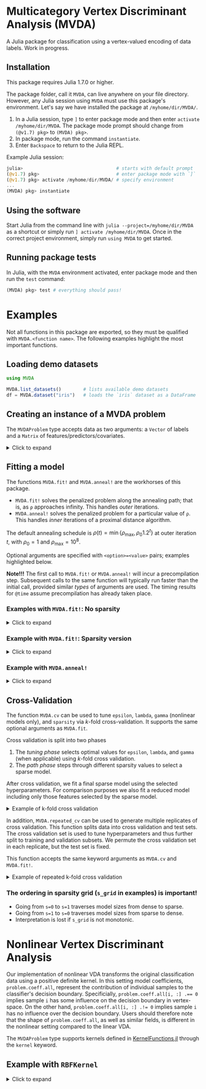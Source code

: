 # Multicategory Vertex Discriminant Analysis (MVDA)

A Julia package for classification using a vertex-valued encoding of data labels.
Work in progress.

## Installation

This package requires Julia 1.7.0 or higher.

The package folder, call it `MVDA`, can live anywhere on your file directory.
However, any Julia session using `MVDA` must use this package's environment.
Let's say we have installed the package at `/myhome/dir/MVDA/`.

1. In a Julia session, type `]` to enter package mode and then enter `activate /myhome/dir/MVDA`. The package mode prompt should change from `(@v1.7) pkg>` to `(MVDA) pkg>`.
2. In package mode, run the command `instantiate`.
3. Enter `Backspace` to return to the Julia REPL.

Example Julia session:

```julia
julia>                                  # starts with default prompt
(@v1.7) pkg>                            # enter package mode with `]`
(@v1.7) pkg> activate /myhome/dir/MVDA/ # specify environment
...
(MVDA) pkg> instantiate
```

## Using the software

Start Julia from the command line with `julia --project=/myhome/dir/MVDA` as a shortcut or simply run `] activate /myhome/dir/MVDA`.
Once in the correct project environment, simply run `using MVDA` to get started.

## Running package tests

In Julia, with the `MVDA` environment activated, enter package mode and then run the `test` command:

```julia
(MVDA) pkg> test # everything should pass!
```

# Examples 
Not all functions in this package are exported, so they must be qualified with `MVDA.<function name>`.
The following examples highlight the most important functions.

## Loading demo datasets

```julia
using MVDA

MVDA.list_datasets()        # lists available demo datasets
df = MVDA.dataset("iris")   # loads the `iris` dataset as a DataFrame
```

## Creating an instance of a MVDA problem

The `MVDAProblem` type accepts data as two arguments: a `Vector` of labels and a `Matrix` of features/predictors/covariates.

<details>
<summary>Click to expand</summary>

```julia
using MVDA

df = MVDA.dataset("iris")
L, X = Vector(df[!,1]), Matrix{Float64}(df[!,2:end]) # targets/labels are always on first column
problem = MVDAProblem(targets, X) # initialize; n samples, p features, c classes

n, p, c = MVDA.probdims(problem) # get dimensions
```

**Checking properties of a model object:**

```julia
problem.X               # n × p data/design matrix
problem.Y               # n × c-1 response embedded in vertex space

problem.intercept       # Boolean value indicating whether to estimate an intercept [default=true]
problem.kernel          # Object representing the choice of kernel [default=nothing]

problem.encoding        # object representing encoding of classes in vertex space
problem.encoding.vertex # list of vertices in the encoding
problem.label2vertex    # associative map: targets/labels to rows of Y

# the fields coeff, coeff_prev, proj, and grad have the subfields `slope` and `intercept`:

problem.coeff.slope     # p × c-1 coefficient matrix
problem.coeff.intercept # c-1 × 1 intercept in vertex space; only used if `intercept = true`

problem.coeff_prev      # same as problem.coeff, but used for Nesterov acceleration

problem.proj            # same as problem.coeff, but stores sparse projection

problem.grad            # same as problem.coeff, but stores gradient with respect to coefficients

# residuals are split into 2 fields: main, dist, and weighted

problem.res.loss        # n × c-1; used to store scaled residuals Y - X*B
problem.res.dist        # p × c-1; used to store residuals P(B) - B
```

</details>

## Fitting a model

The functions `MVDA.fit!` and `MVDA.anneal!` are the workhorses of this package.

* `MVDA.fit!` solves the penalized problem along the annealing path; that is, as `ρ` approaches infinity. This handles *outer* iterations.
* `MVDA.anneal!` solves the penalized problem for a particular value of `ρ`. This handles *inner* iterations of a proximal distance algorithm.

The default annealing schedule is $\rho(t) = \min\{\rho_{\max}, \rho_{0} 1.2^{t}\}$ at outer iteration $t$, with $\rho_{0} = 1$ and $\rho_{\max} = 10^{8}$.

Optional arguments are specified with `<option>=<value>` pairs; examples highlighted below.

**Note!!!** The first call to `MVDA.fit!` or `MVDA.anneal!` will incur a precompilation step.
Subsequent calls to the same function will typically run faster than the initial call, provided similar *types* of arguments are used.
The timing results for `@time` assume precompilation has already taken place.

### Examples with `MVDA.fit!`: No sparsity

<details>
<summary>Click to expand</summary>

```julia
using MVDA, Random

# create the problem instance
df = MVDA.dataset("iris")
L, X = Vector(df[!,1]), Matrix{Float64}(df[!,2:end])
problem = MVDAProblem(L, X, kernel=nothing, intercept=true)
n, p, c = MVDA.probdims(problem)

# fit VDA model using SVD-based variant; no sparsity

epsilon = MVDA.maximum_deadzone(problem)    # use maximum radius for non-overlapping deadzones
lambda = 1.0                                # regularization strength

((iters, result), final_rho) = @time MVDA.fit!(MMSVD(), problem, epsilon, lambda,
    maxiter=10^4,   # maximum number of inner iterations (affects convergence for ρ fixed)
    gtol=1e-3,      # control quality of solutions for fixed rho, i.e. |∇f(B)| < 1e-3
    nesterov=10,          # minimum number of steps to take WITHOUT Nesterov accel.
    callback=VerboseCallback(5),    # print convergence information every 5 iterations
)
```


**Output from `VerboseCallback`:** Iterations column indicates the current iteration.

```
iter 	rho     	risk    	loss    	objective	penalty     	|gradient|	distance
   0	0.000e+00	1.795e-02	8.975e-03	8.975e-03	0.000e+00	1.881e-01	0.000e+00
   5	0.000e+00	2.386e-03	1.881e-03	1.881e-03	5.506e-03	7.366e-02	0.000e+00
  10	0.000e+00	1.401e-03	1.578e-03	1.578e-03	7.023e-03	2.768e-02	0.000e+00
  15	0.000e+00	1.045e-03	1.524e-03	1.524e-03	8.011e-03	8.118e-03	0.000e+00
  20	0.000e+00	9.236e-04	1.518e-03	1.518e-03	8.447e-03	1.038e-03	0.000e+00
  0.000497 seconds (193 allocations: 34.953 KiB)
```

**Returned values:**

```
iters               # total number of iterations taken, inner + outer
result.risk         # empirical risk
result.loss         # regularized empirical risk
result.penalty      # Frobenius norm of coefficients, |B|²
result.objective    # 0.5 * (loss + ρ × dist(B,S)²)
result.distance     # distance penalty, dist(B,S)
result.gradient     # gradient norm, |∇f(B)| = |∇g(B∣B)|
```

**Checking accuracy and estimates:**

```
accuracy = MVDA.accuracy(problem, (L,X));
println("Training accuracy is ", accuracy*100, "%.") # should be >80%

problem.coeff.slope     # estimate of coefficients
problem.coeff.intercept # estimate of intercept
```

</details>

### Example with `MVDA.fit!`: Sparsity version

<details>
<summary>Click to expand</summary>

```julia
using MVDA, Random

# create the problem instance
df = MVDA.dataset("iris")
L, X = Vector(df[!,1]), Matrix{Float64}(df[!,2:end])
problem = MVDAProblem(L, X)
n, p, c = MVDA.probdims(problem)

# fit VDA model using SVD-based variant; sparsity=0.25
epsilon = MVDA.maximum_deadzone(problem)    # use maximum radius for non-overlapping deadzones
lambda = 1.0                                # regularization strength
sparsity = 0.25                             # drop 1 feature

((iters, result), final_rho) = @time MVDA.fit!(MMSVD(), problem, epsilon, lambda, sparsity,
    maxrhov=100,    # maximum number of outer iterations (ρ to try)
    maxiter=10^4,   # maximum number of inner iterations (affects convergence for ρ fixed)
    dtol=1e-6,      # control quality of distance squared, i.e. dist(B,S) < 1e-6
    rtol=1e-6,      # check progress made on distance squared on relative scale
    rho_init=1.0,   # initial value for rho
    rho_max=1e8,    # maximum value for rho
    gtol=1e-3,      # control quality of solutions for fixed rho, i.e. |∇f(B)| < 1e-3
    nesterov=10,    # minimum number of steps to take WITHOUT Nesterov accel.
    callback=VerboseCallback(5),    # print convergence information every 5 iterations
)
```

**Output from `VerboseCallback`:** Iterations column indicates the current iteration and rho reflects which outer iteration we are working on. Some values may be suppressed if, for example, a single iteration is taken to solve a subproblem on the annealing path.
Set `VerboseCallback(1)` to see the full history.

```
iter 	rho     	risk    	loss    	objective	penalty     |gradient|	distance
   0	1.000e+00	1.795e-02	8.975e-03	8.975e-03	0.000e+00	1.881e-01	0.000e+00
   5	1.000e+00	2.415e-03	1.911e-03	1.919e-03	5.625e-03	7.310e-02	7.972e-03
  10	1.000e+00	1.426e-03	1.600e-03	1.613e-03	7.096e-03	2.763e-02	1.023e-02
  15	1.000e+00	1.061e-03	1.541e-03	1.558e-03	8.080e-03	7.937e-03	1.164e-02
  20	1.000e+00	9.365e-04	1.533e-03	1.552e-03	8.516e-03	9.787e-04	1.227e-02
  0.002547 seconds (920 allocations: 52.188 KiB)
```

**Returned values:**

```
iters               # total number of iterations taken, inner + outer
result.risk         # empirical risk
result.loss         # regularized empirical risk
result.penalty      # Frobenius norm of coefficients, |B|²
result.objective    # 0.5 * (loss + ρ × dist(B,S)²)
result.distance     # distance penalty, dist(B,S)
result.gradient     # gradient norm, |∇f(B)| = |∇g(B∣B)|
```

**Checking accuracy and estimates:**

```
accuracy = MVDA.accuracy(problem, (L,X));
println("Training accuracy is ", accuracy*100, "%.") # should be >80%

problem.coeff_proj.slope        # estimate of coefficients
problem.coeff_proj.intercept    # estimate of intercept
```

</details>

### Example with `MVDA.anneal!`

<details>
<summary>Click to expand</summary>

```julia
using MVDA, Random

# create the problem instance
df = MVDA.dataset("iris")
L, X = Vector(df[!,1]), Matrix{Float64}(df[!,2:end])
problem = MVDAProblem(L, X)
n, p, c = MVDA.probdims(problem)

# solve VDA model using SVD-based variant at particular point in annealing path
epsilon = MVDA.maximum_deadzone(problem)    # use maximum radius for non-overlapping deadzones
lambda = 1.0                                # regularization strength
sparsity = 0.25                             # drop 1 feature
rho = 1.0                                   # distance penalty strength

(iters, result) = @time MVDA.anneal!(MMSVD(), problem, epsilon, lambda, sparsity, rho,
    maxiter=10^4,   # maximum number of inner iterations (affects convergence for ρ fixed)
    gtol=1e-3,      # control quality of solutions for fixed rho, i.e. |∇f(B)| < 1e-3
    nesterov=10,    # minimum number of steps to take WITHOUT Nesterov accel.
    callback=VerboseCallback(1),    # print convergence information every iteration
)
```

**Output from `VerboseCallback`:**

```
   1	1.000e+00	7.251e-03	3.920e-03	3.928e-03	2.358e-03	2.156e-01	8.056e-03
   2	1.000e+00	4.862e-03	2.909e-03	2.915e-03	3.821e-03	1.613e-01	6.995e-03
   3	1.000e+00	3.628e-03	2.394e-03	2.400e-03	4.639e-03	1.202e-01	6.953e-03
   4	1.000e+00	2.893e-03	2.095e-03	2.102e-03	5.190e-03	9.256e-02	7.409e-03
   5	1.000e+00	2.415e-03	1.911e-03	1.919e-03	5.625e-03	7.310e-02	7.972e-03
   6	1.000e+00	2.085e-03	1.792e-03	1.801e-03	5.997e-03	5.873e-02	8.517e-03
   7	1.000e+00	1.846e-03	1.714e-03	1.724e-03	6.327e-03	4.791e-02	9.041e-03
   8	1.000e+00	1.667e-03	1.661e-03	1.672e-03	6.618e-03	3.956e-02	9.501e-03
   9	1.000e+00	1.531e-03	1.625e-03	1.637e-03	6.874e-03	3.293e-02	9.891e-03
  10	1.000e+00	1.426e-03	1.600e-03	1.613e-03	7.096e-03	2.763e-02	1.023e-02
  11	1.000e+00	1.343e-03	1.582e-03	1.596e-03	7.288e-03	2.334e-02	1.051e-02
  12	1.000e+00	1.260e-03	1.567e-03	1.582e-03	7.496e-03	1.896e-02	1.081e-02
  13	1.000e+00	1.184e-03	1.555e-03	1.570e-03	7.706e-03	1.481e-02	1.111e-02
  14	1.000e+00	1.117e-03	1.546e-03	1.563e-03	7.904e-03	1.110e-02	1.139e-02
  15	1.000e+00	1.061e-03	1.541e-03	1.558e-03	8.080e-03	7.937e-03	1.164e-02
  16	1.000e+00	1.017e-03	1.537e-03	1.555e-03	8.228e-03	5.373e-03	1.184e-02
  17	1.000e+00	9.840e-04	1.535e-03	1.553e-03	8.344e-03	3.434e-03	1.201e-02
  18	1.000e+00	9.605e-04	1.534e-03	1.552e-03	8.429e-03	2.087e-03	1.213e-02
  19	1.000e+00	9.452e-04	1.533e-03	1.552e-03	8.485e-03	1.297e-03	1.222e-02
  20	1.000e+00	9.365e-04	1.533e-03	1.552e-03	8.516e-03	9.787e-04	1.227e-02
  0.000624 seconds (750 allocations: 89.812 KiB)
```

**Returned values:**

```
iters               # total number of iterations taken, inner + outer
result.risk         # empirical risk
result.loss         # regularized empirical risk
result.penalty      # Frobenius norm of coefficients, |B|²
result.objective    # 0.5 * (loss + ρ × dist(B,S)²)
result.distance     # distance penalty, dist(B,S)
result.gradient     # gradient norm, |∇f(B)| = |∇g(B∣B)|
```

**Checking accuracy and estimates:**

```
accuracy = MVDA.accuracy(problem, (L,X));
println("Training accuracy is ", accuracy*100, "%.")

problem.coeff_proj.slope        # estimate of coefficients
problem.coeff_proj.intercept    # estimate of intercept
```

</details>

## Cross-Validation

The function `MVDA.cv` can be used to tune `epsilon`, `lambda`, `gamma` (nonlinear models only), and `sparsity` via $k$-fold cross-validation.
It supports the same optional arguments as `MVDA.fit`.

Cross validation is split into two phases

1. The *tuning phase* selects optimal values for `epsilon`, `lambda`, and `gamma` (when applicable) using $k$-fold cross validation.
2. The *path phase* steps through different sparsity values to select a sparse model.

After cross validation, we fit a final sparse model using the selected hyperparameters.
For comparison purposes we also fit a reduced model including only those features selected by the sparse model.

<details>
<summary> Example of k-fold cross validation</summary>

```julia
using MVDA, Random, Statistics, StatsBase, MLDataUtils, StableRNGs

# create the problem instance
df = MVDA.dataset("iris")
L, X = Vector(df[!,1]), Matrix{Float64}(df[!,2:end])
problem = MVDAProblem(L, X, kernel=nothing, intercept=true)
n, p, c = MVDA.probdims(problem)

e_grid = range(1e-2, MVDA.maximum_deadzone(problem), length=11) # epsilon grid
l_grid = range(1e-3, 1e3, length=7)                             # lambda grid
g_grid = [0.0]                                                  # gamma grid (not used here)
s_grid = [1-k/p for k in p:-1:0]                                # sparsity grid

result = @time MVDA.cv(MMSVD(), problem, (e_grid, l_grid, g_grid, s_grid),
    data=MVDA.split_dataset(problem, 0.8),  # indicate training data; default to 80% training
    nfolds=3,                               # number of cross validation folds
    scoref=MVDA.DEFAULT_SCORE_FUNCTION,     # function to evaluate fitted model
    by=:validation,                         # indicates which part of data is used to select a model
    minimize=false,                         # flag indicates whether to minimize or maximize score
    data_transform=ZScoreTransform,         # data transformation applied to each fold
    rtol=0.0,
    gtol=1e-3,
    dtol=1e-3,
    maxiter=10^6,
    maxrhov=10^2,
);
```

**Output:**
```
result.epsilon  # selected value for epsilon
result.lambda   # selected value for lambda
result.gamma    # selected value for gamma
result.sparsity # selected value for sparsity

result.tune     # cross validation results for tuning phase
result.path     # cross validation results for sparsity path phase
result.fit      # result for fitted sparse model
result.reduced  # result for fitted reduced model
```

</details>

In addition, `MVDA.repeated_cv` can be used to generate multiple replicates of cross validation.
This function splits data into cross validation and test sets. The cross validation set is used to tune hyperparameters and thus further split to training and validation subsets.
We permute the cross validation set in each replicate, but the test set is fixed.

This function accepts the same keyword arguments as `MVDA.cv` and `MVDA.fit!`.

<details>
<summary> Example of repeated k-fold cross validation</summary>

```julia
df = MVDA.dataset("iris")
L, X = Vector(df[!,1]), Matrix{Float64}(df[!,2:end])
problem = MVDAProblem(L, X, kernel=nothing, intercept=true)
n, p, c = MVDA.probdims(problem)

e_grid = 1e1 .^ range(-2, log10(MVDA.maximum_deadzone(problem)), length=11) # epsilon grid
l_grid = 1e1 .^ range(-3, 3, length=7)                          # lambda grid
g_grid = [0.0]                                                  # gamma grid (not used here)
s_grid = [1-k/p for k in p:-1:0]                                # sparsity grid
grids = (e_grid, l_grid, g_grid, s_grid)

MVDA.repeated_cv(MMSVD(), problem, grids;
    dir="iris_test",        # directory to store all results
    title="iris test",      # a label for the cross validation results
    overwrite=true,         # write over previous resutls, if they exist

    at=0.7,                 # propagate CV / Test split
    nreplicates=100,        # number of CV replicates
    nfolds=3,               # propagate number of folds
    rng=StableRNG(1903),    # random number generator for reproducibility

    show_progress=true,
)
```

</details>

### The ordering in sparsity grid (`s_grid` in examples) is important!

- Going from `s=0` to `s=1` traverses model sizes from dense to sparse.
- Going from `s=1` to `s=0` traverses model sizes from sparse to dense.
- Interpretation is lost if `s_grid` is not monotonic.

# Nonlinear Vertex Discriminant Analysis

Our implementation of nonlinear VDA transforms the original classification data using a positive definite kernel.
In this setting model coefficients, `problem.coeff.all`, represent the contribution of individual samples to the classifier's decision boundary.
Specificially, `problem.coeff.all[i, :] .== 0` implies sample `i` has some influence on the decision boundary in vertex-space.
On the other hand, `problem.coeff.all[i, :] .!= 0` implies sample `i` has no influence over the decision boundary.
Users should therefore note that the shape of `problem.coeff.all`, as well as similar fields, is different in the nonlinear setting compared to the linear VDA.

The `MVDAProblem` type supports kernels defined in [KernelFunctions.jl](https://github.com/JuliaGaussianProcesses/KernelFunctions.jl) through the `kernel` keyword.

## Example with `RBFKernel`

<details>
<summary>Click to expand</summary>

```julia
using MVDA, Random, KernelFunctions

# create the problem instance
df = MVDA.dataset("spiral")
L, X = Vector(df[!,1]), Matrix{Float64}(df[!,2:end])
problem = MVDAProblem(L, X, kernel=RBFKernel(), intercept=true)
n, p, c = MVDA.probdims(problem)

# fit VDA model using SVD-based variant

epsilon = MVDA.maximum_deadzone(problem)    # use maximum radius for non-overlapping deadzones
sparsity = 0.5                              # target 50% nonzero weights/coefficients
lambda = 1.0                                # regularization strength

((iters, result), final_rho) = @time MVDA.fit!(MMSVD(), problem, epsilon, lambda, sparsity,
    maxrhov=100,    # maximum number of outer iterations (ρ to try)
    maxiter=10^4,   # maximum number of inner iterations (affects convergence for ρ fixed)
    dtol=1e-3,      # control quality of distance squared, i.e. dist(B,S) < 1e-3
    rtol=1e-6,      # check progress made on distance squared on relative scale
    rho_init=1.0,   # initial value for rho
    rho_max=1e8,    # maximum value for rho
    gtol=1e-3,      # control quality of solutions for fixed rho, i.e. |∇f(B)| < 1e-3
    nesterov=10,    # minimum number of steps to take WITHOUT Nesterov accel.
    callback=VerboseCallback(5),   # print convergence information
);
```

**Output from `VerboseCallback`:**

```
iter 	rho     	risk    	loss    	objective	penalty     	|gradient|	distance
   0	1.000e+00	1.795e-02	8.975e-03	8.975e-03	0.000e+00	3.904e-01	0.000e+00
   5	1.000e+00	5.941e-06	1.174e-05	1.207e-05	1.755e-02	1.313e-03	2.568e-02
0.177673 seconds (541 allocations: 53.616 MiB, 2.25% gc time)
```

**Returned values:**

```
iters               # total number of iterations taken, inner + outer
result.risk         # empirical risk
result.loss         # regularized empirical risk
result.penalty      # Frobenius norm of coefficients, |B|²
result.objective    # 0.5 * (loss + ρ × dist(B,S)²)
result.distance     # distance penalty, dist(B,S)
result.gradient     # gradient norm, |∇f(B)| = |∇g(B∣B)|
```

**Checking accuracy and estimates:**

```
accuracy = MVDA.accuracy(problem, (L,X));
println("Training accuracy is ", accuracy*100, "%.")

problem.coeff_proj.slope        # estimate of coefficients
problem.coeff_proj.intercept    # estimate of intercept
```

</details>
